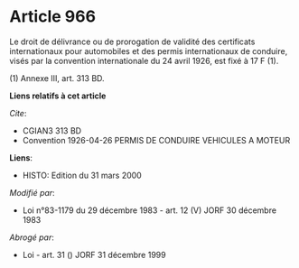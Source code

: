 # Article 966

Le droit de délivrance ou de prorogation de validité des certificats internationaux pour automobiles et des permis
internationaux de conduire, visés par la convention internationale du 24 avril 1926, est fixé à 17 F (1).

(1) Annexe III, art. 313 BD.

**Liens relatifs à cet article**

_Cite_:

  - CGIAN3 313 BD
  - Convention 1926-04-26 PERMIS DE CONDUIRE VEHICULES A MOTEUR

**Liens**:

  - HISTO: Edition du 31 mars 2000

_Modifié par_:

  - Loi n°83-1179 du 29 décembre 1983 - art. 12 (V) JORF 30 décembre 1983

_Abrogé par_:

  - Loi - art. 31 () JORF 31 décembre 1999
